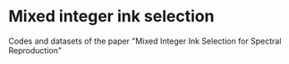 # Mixed integer ink selection
 Codes and datasets of the paper "Mixed Integer Ink Selection for Spectral Reproduction"
